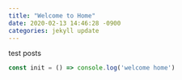 ```yaml
---
title: "Welcome to Home"
date: 2020-02-13 14:46:28 -0900
categories: jekyll update
---
```


test posts

```javascript
const init = () => console.log('welcome home')
```
